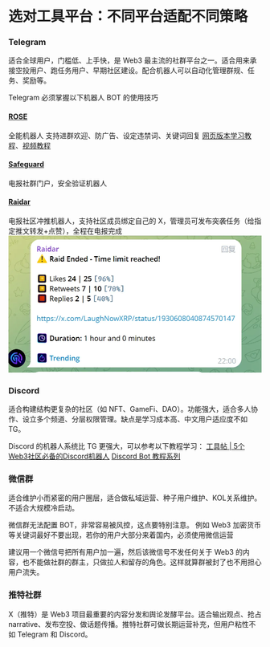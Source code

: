 
# 选对工具平台：不同平台适配不同策略

### Telegram

适合全球用户，门槛低、上手快，是 Web3 最主流的社群平台之一。适合用来承接空投用户、跑任务用户、早期社区建设。配合机器人可以自动化管理群规、任务、奖励等。

Telegram 必须掌握以下机器人 BOT 的使用技巧

#### [ROSE](@MissRose_bot)

全能机器人
支持进群欢迎、防广告、设定违禁词、关键词回复
[网页版本学习教程](https://www.tjsky.net/tutorial/594)、[视频教程](https://www.youtube.com/watch?v=IjPn-aNsNC0)

#### [Safeguard](https://t.me/safeguard)

电报社群门户，安全验证机器人

#### [Raidar](https://t.me/raidar)

电报社区冲推机器人，支持社区成员绑定自己的 X，管理员可发布突袭任务（给指定推文转发+点赞），全程在电报完成
![](../img/img25.png)

### Discord

适合构建结构更复杂的社区（如 NFT、GameFi、DAO）。功能强大，适合多人协作、设立多个频道、分层权限管理。缺点是学习成本高、中文用户适应度不如 TG。

Discord 的机器人系统比 TG 更强大，可以参考以下教程学习：
[工具帖 | 5个Web3社区必备的Discord机器人](https://www.panewslab.com/zh/articles/iqxwj1v0)
[Discord Bot 教程系列](https://www.youtube.com/watch?v=5G4Q_GLKAn0&list=PL6nG8Y7KQjA-COaThDSds2r6ncgXo-Zn7)

### 微信群

适合维护小而紧密的用户圈层，适合做私域运营、种子用户维护、KOL关系维护。不适合大规模冷启动。

微信群无法配置 BOT，非常容易被风控，这点要特别注意。
例如 Web3 加密货币等关键词最好不要出现，若你的用户大部分来着国内，必须使用微信运营

建议用一个微信号把所有用户加一遍，然后该微信号不发任何关于 Web3 的内容，也不能做社群的群主，只做拉人和留存的角色。这样就算群被封了也不用担心用户流失。

### 推特社群

X（推特）是 Web3 项目最重要的内容分发和舆论发酵平台。适合输出观点、抢占 narrative、发布空投、做话题传播。推特社群可做长期运营补充，但用户粘性不如 Telegram 和 Discord。
